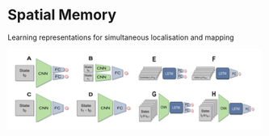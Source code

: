 # Spatial Memory
Learning representations for simultaneous localisation and mapping

![alt text](img/models.png "Title")
